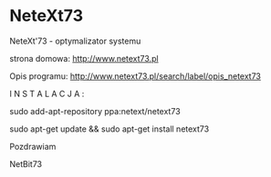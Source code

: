NeteXt73
========

NeteXt'73 - optymalizator systemu

strona domowa: http://www.netext73.pl

Opis programu: http://www.netext73.pl/search/label/opis_netext73

I N S T A L A C J A :

sudo add-apt-repository ppa:netext/netext73

sudo apt-get update && sudo apt-get install netext73

Pozdrawiam

NetBit73
